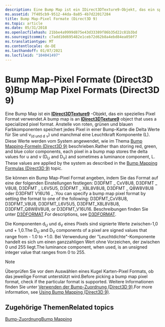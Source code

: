 ```yaml
---
description: Eine Bump Map ist ein IDirect3DTexture9-Objekt, das ein spezielles Pixel Format verwendet.
ms.assetid: 7f405cb9-9512-44da-8a85-4b7d22017284
title: Bump Map-Pixel Formate (Direct3D 9)
ms.topic: article
ms.date: 05/31/2018
ms.openlocfilehash: 21bbe4a9999d875e43d33389f86b35d22c81b3bd
ms.sourcegitcommit: c7add10d695482e1ceb72d62b8a4ebd84ea050f7
ms.translationtype: MT
ms.contentlocale: de-DE
ms.lasthandoff: 01/07/2021
ms.locfileid: "104041497"
---
```

# <a name="bump-map-pixel-formats-direct3d-9"></a><span data-ttu-id="d4180-103">Bump Map-Pixel Formate (Direct3D 9)</span><span class="sxs-lookup"><span data-stu-id="d4180-103">Bump Map Pixel Formats (Direct3D 9)</span></span>

<span data-ttu-id="d4180-104">Eine Bump Map ist ein [**IDirect3DTexture9**](/windows/desktop/api) -Objekt, das ein spezielles Pixel Format verwendet.</span><span class="sxs-lookup"><span data-stu-id="d4180-104">A bump map is an [**IDirect3DTexture9**](/windows/desktop/api) object that uses a specialized pixel format.</span></span> <span data-ttu-id="d4180-105">Anstelle von roten, grünen und blauen Farbkomponenten speichert jedes Pixel in einer Bump-Karte die Delta Werte für Sie und v<sub>(d und d</sub> <sub>v</sub>) und manchmal eine Leuchtkraft Komponente (L). Diese Werte werden vom System angewendet, wie im Thema [Bump Mapping-Formeln (Direct3D 9)](bump-mapping-formulas.md) beschrieben.</span><span class="sxs-lookup"><span data-stu-id="d4180-105">Rather than storing red, green, and blue color components, each pixel in a bump map stores the delta values for u and v (D<sub>U</sub> and D<sub>V</sub>) and sometimes a luminance component, L. These values are applied by the system as described in the [Bump Mapping Formulas (Direct3D 9)](bump-mapping-formulas.md) topic.</span></span>

<span data-ttu-id="d4180-106">Sie können ein Bump Map-Pixel Format angeben, indem Sie das Format auf eine der folgenden Einstellungen festlegen: D3DFMT \_ CxV8U8, D3DFMT \_ V8U8, D3DFMT \_ L6V5U5, D3DFMT \_ X8L8V8U8, D3DFMT \_ Q8W8V8U8 oder D3DFMT V16U16 \_ .</span><span class="sxs-lookup"><span data-stu-id="d4180-106">You can specify a bump map pixel format by setting the format to one of the following: D3DFMT\_CxV8U8, D3DFMT\_V8U8, D3DFMT\_L6V5U5, D3DFMT\_X8L8V8U8, D3DFMT\_Q8W8V8U8, or D3DFMT\_V16U16.</span></span> <span data-ttu-id="d4180-107">Beschreibungen finden Sie unter [D3DFORMAT](d3dformat.md).</span><span class="sxs-lookup"><span data-stu-id="d4180-107">For descriptions, see [D3DFORMAT](d3dformat.md).</span></span>

<span data-ttu-id="d4180-108">Die Komponenten d<sub>U</sub> und d<sub>V</sub> eines Pixels sind signierte Werte zwischen-1,0 und + 1,0.</span><span class="sxs-lookup"><span data-stu-id="d4180-108">The D<sub>U</sub> and D<sub>V</sub> components of a pixel are signed values that range from - 1.0 to +1.0.</span></span> <span data-ttu-id="d4180-109">Bei Verwendung der "Leuchtdichte"-Komponente handelt es sich um einen ganzzahligen Wert ohne Vorzeichen, der zwischen 0 und 255 liegt.</span><span class="sxs-lookup"><span data-stu-id="d4180-109">The luminance component, when used, is an unsigned integer value that ranges from 0 to 255.</span></span>

> [!Note]  
> <span data-ttu-id="d4180-110">Überprüfen Sie vor dem Auswählen eines Kugel Karten-Pixel Formats, ob das jeweilige Format unterstützt wird.</span><span class="sxs-lookup"><span data-stu-id="d4180-110">Before picking a bump map pixel format, check if the particular format is supported.</span></span> <span data-ttu-id="d4180-111">Weitere Informationen finden Sie unter [Verwenden der Bump-Zuordnung (Direct3D 9)](using-bump-mapping.md).</span><span class="sxs-lookup"><span data-stu-id="d4180-111">For more information, see [Using Bump Mapping (Direct3D 9)](using-bump-mapping.md).</span></span>

 

## <a name="related-topics"></a><span data-ttu-id="d4180-112">Zugehörige Themen</span><span class="sxs-lookup"><span data-stu-id="d4180-112">Related topics</span></span>

<dl> <dt>

[<span data-ttu-id="d4180-113">Bump-Zuordnung</span><span class="sxs-lookup"><span data-stu-id="d4180-113">Bump Mapping</span></span>](bump-mapping.md)
</dt> </dl>

 

 




